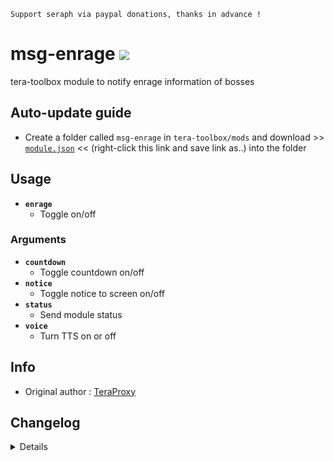 ```
Support seraph via paypal donations, thanks in advance !
```

# msg-enrage [![](https://img.shields.io/badge/paypal-donate-333333.svg?colorA=0070BA&colorB=333333)](https://www.paypal.me/seraphinush)
tera-toolbox module to notify enrage information of bosses

## Auto-update guide
- Create a folder called `msg-enrage` in `tera-toolbox/mods` and download >> [`module.json`](https://raw.githubusercontent.com/seraphinush-gaming/msg-enrage/master/module.json) << (right-click this link and save link as..) into the folder

## Usage
- __`enrage`__
  - Toggle on/off
### Arguments
- __`countdown`__
  - Toggle countdown on/off
- __`notice`__
  - Toggle notice to screen on/off
- __`status`__
  - Send module status
- __`voice`__
  - Turn TTS on or off

## Info
- Original author : [TeraProxy](https://github.com/TeraProxy)

## Changelog
<details>
    1.2
    - Added voice option
    1.19
    - Added `countdown` option
    1.18
    - Reinstated `tera-game-state`
    1.17
    - Added settings-migrator support
    1.16
    - Removed `tera-game-state` usage
    1.15
    - Added hot-reload support
    1.14
    - Updated for caali-proxy-nextgen
    1.13
    - Removed `Command` require()
    - Removed `tera-game-state` require()
    - Updated to `mod.command`
    - Updated to `mod.game`
    1.12
    - Removed font color bloat
    - Added `tera-game-state` dependency
    1.11
    - Added auto-update support
    - Refactored config file
    -- Added `enable`
    -- Added `notice`
    1.10
    - Personalized code aesthetics
    1.00
    - Initial fork

</details>
